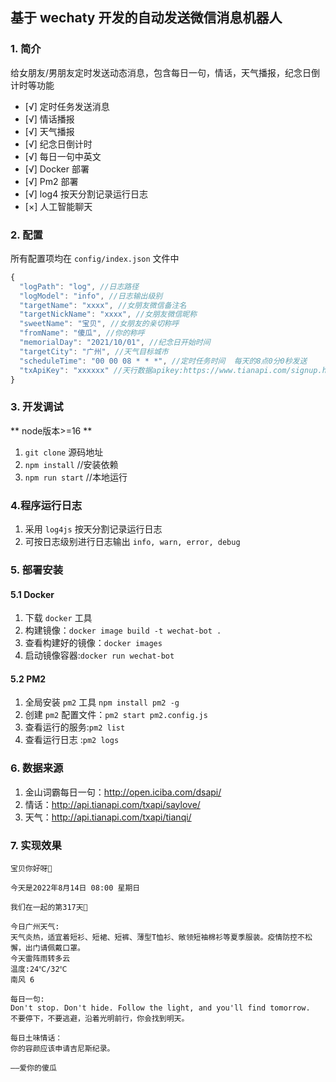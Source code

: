 ## 基于 wechaty 开发的自动发送微信消息机器人

### 1. 简介

给女朋友/男朋友定时发送动态消息，包含每日一句，情话，天气播报，纪念日倒计时等功能

- [√] 定时任务发送消息
- [√] 情话播报
- [√] 天气播报
- [√] 纪念日倒计时
- [√] 每日一句中英文
- [√] Docker 部署
- [√] Pm2 部署
- [√] log4 按天分割记录运行日志
- [×] 人工智能聊天

### 2. 配置

所有配置项均在 `config/index.json` 文件中

```js
{
  "logPath": "log", //日志路径
  "logModel": "info", //日志输出级别
  "targetName": "xxxx", //女朋友微信备注名
  "targetNickName": "xxxx", //女朋友微信昵称
  "sweetName": "宝贝", //女朋友的亲切称呼
  "fromName": "傻瓜", //你的称呼
  "memorialDay": "2021/10/01", //纪念日开始时间
  "targetCity": "广州", //天气目标城市
  "scheduleTime": "00 00 08 * * *", //定时任务时间  每天的8点0分0秒发送
  "txApiKey": "xxxxxx" //天行数据apikey:https://www.tianapi.com/signup.html?source=474284281
}
```

### 3. 开发调试
** node版本>=16 **

1. `git clone` 源码地址
2. `npm install` //安装依赖
3. `npm run start` //本地运行

### 4.程序运行日志

1. 采用 `log4js` 按天分割记录运行日志
2. 可按日志级别进行日志输出 `info, warn, error, debug`

### 5. 部署安装

#### 5.1 Docker

1. 下载 `docker` 工具
2. 构建镜像：`docker image build -t wechat-bot .`
3. 查看构建好的镜像：`docker images`
4. 启动镜像容器:`docker run wechat-bot`

#### 5.2 PM2

1. 全局安装 `pm2` 工具 `npm install pm2 -g`
2. 创建 `pm2` 配置文件：`pm2 start pm2.config.js`
3. 查看运行的服务:`pm2 list`
4. 查看运行日志 :`pm2 logs`

### 6. 数据来源

1. 金山词霸每日一句：http://open.iciba.com/dsapi/
2. 情话：http://api.tianapi.com/txapi/saylove/
3. 天气：http://api.tianapi.com/txapi/tianqi/

### 7. 实现效果

```
宝贝你好呀🥰

今天是2022年8月14日 08:00 星期日

我们在一起的第317天💞

今日广州天气:
天气炎热，适宜着短衫、短裙、短裤、薄型T恤衫、敞领短袖棉衫等夏季服装。疫情防控不松懈，出门请佩戴口罩。
今天雷阵雨转多云
温度:24℃/32℃
南风 6

每日一句:
Don't stop. Don't hide. Follow the light, and you'll find tomorrow.
不要停下，不要逃避，沿着光明前行，你会找到明天。

每日土味情话：
你的容颜应该申请吉尼斯纪录。

——爱你的傻瓜
```
